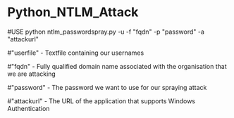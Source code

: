 # Python_NTLM_Attack
#USE python ntlm_passwordspray.py -u <userfile> -f "fqdn" -p "password" -a "attackurl"

#"userfile" - Textfile containing our usernames 

#"fqdn" - Fully qualified domain name associated with the organisation that we are attacking

#"password" - The password we want to use for our spraying attack

#"attackurl" - The URL of the application that supports Windows Authentication

